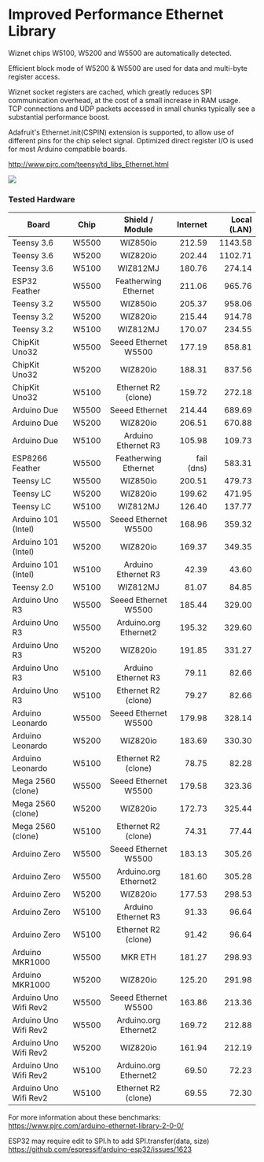 # Improved Performance Ethernet Library

Wiznet chips W5100, W5200 and W5500 are automatically detected.

Efficient block mode of W5200 & W5500 are used for data and multi-byte register access.

Wiznet socket registers are cached, which greatly reduces SPI communication overhead, at the cost of a small increase in RAM usage.  TCP connections and UDP packets accessed in small chunks typically see a substantial performance boost.

Adafruit's Ethernet.init(CSPIN) extension is supported, to allow use of different pins for the chip select signal.  Optimized direct register I/O is used for most Arduino compatible boards.

http://www.pjrc.com/teensy/td_libs_Ethernet.html

![](http://www.pjrc.com/store/wiz820_assem5.jpg)

### Tested Hardware


| Board      | Chip  | Shield / Module  | Internet  | Local (LAN)  |
| ---------------------  | :---: | :-------------------: | ------------: | ------------: |
| Teensy 3.6    | W5500  | WIZ850io    | 212.59  | 1143.58  |
| Teensy 3.6    | W5200  | WIZ820io    | 202.44  | 1102.71  |
| Teensy 3.6    | W5100  | WIZ812MJ    | 180.76  | 274.14  |
| ESP32 Feather    | W5500 | Featherwing Ethernet  | 211.06  | 965.76  |
| Teensy 3.2    | W5500  | WIZ850io    | 205.37  | 958.06  |
| Teensy 3.2    | W5200  | WIZ820io    | 215.44  | 914.78  |
| Teensy 3.2    | W5100  | WIZ812MJ    | 170.07  | 234.55  |
| ChipKit Uno32    | W5500 | Seeed Ethernet W5500  | 177.19  | 858.81  |
| ChipKit Uno32    | W5200 | WIZ820io    | 188.31  | 837.56  |
| ChipKit Uno32    | W5100 | Ethernet R2 (clone)  | 159.72  | 272.18  |
| Arduino Due    | W5500 | Seeed Ethernet  | 214.44  | 689.69  |
| Arduino Due    | W5200 | WIZ820io    | 206.51  | 670.88  |
| Arduino Due    | W5100 | Arduino Ethernet R3  | 105.98  | 109.73  |
| ESP8266 Feather  | W5500 | Featherwing Ethernet  | fail (dns)  | 583.31  |
| Teensy LC    | W5500  | WIZ850io    | 200.51  | 479.73  |
| Teensy LC    | W5200  | WIZ820io    | 199.62  | 471.95  |
| Teensy LC    | W5100  | WIZ812MJ    | 126.40  | 137.77  |
| Arduino 101 (Intel)  | W5500 | Seeed Ethernet W5500  | 168.96  | 359.32  |
| Arduino 101 (Intel)  | W5200 | WIZ820io    | 169.37  | 349.35  |
| Arduino 101 (Intel)  | W5100 | Arduino Ethernet R3  | 42.39    | 43.60    |
| Teensy 2.0    | W5100  | WIZ812MJ    | 81.07    | 84.85    |
| Arduino Uno R3  | W5500 | Seeed Ethernet W5500  | 185.44  | 329.00  |
| Arduino Uno R3  | W5500 | Arduino.org Ethernet2  | 195.32  | 329.60  |
| Arduino Uno R3  | W5200 | WIZ820io    | 191.85  | 331.27  |
| Arduino Uno R3  | W5100 | Arduino Ethernet R3  | 79.11    | 82.66    |
| Arduino Uno R3  | W5100 | Ethernet R2 (clone)  | 79.27    | 82.66    |
| Arduino Leonardo  | W5500 | Seeed Ethernet W5500  | 179.98  | 328.14  |
| Arduino Leonardo  | W5200 | WIZ820io    | 183.69  | 330.30  |
| Arduino Leonardo  | W5100 | Ethernet R2 (clone)  | 78.75    | 82.28    |
| Mega 2560 (clone)  | W5500 | Seeed Ethernet W5500  | 179.58  | 323.36  |
| Mega 2560 (clone)  | W5200 | WIZ820io    | 172.73  | 325.44  |
| Mega 2560 (clone)  | W5100 | Ethernet R2 (clone)  | 74.31     | 77.44    |
| Arduino Zero    | W5500 | Seeed Ethernet W5500  | 183.13  | 305.26  |
| Arduino Zero    | W5500 | Arduino.org Ethernet2  | 181.60  | 305.28  |
| Arduino Zero    | W5200 | WIZ820io    | 177.53  | 298.53  |
| Arduino Zero    | W5100 | Arduino Ethernet R3  | 91.33    | 96.64    |
| Arduino Zero    | W5100 | Ethernet R2 (clone)  | 91.42    | 96.64    |
| Arduino MKR1000  | W5500  | MKR ETH    | 181.27  | 298.93  |
| Arduino MKR1000  | W5200  | WIZ820io    | 125.20  | 291.98  |
| Arduino Uno Wifi Rev2  | W5500  | Seeed Ethernet W5500  | 163.86  | 213.36  |
| Arduino Uno Wifi Rev2  | W5500  | Arduino.org Ethernet2  | 169.72  | 212.88  |
| Arduino Uno Wifi Rev2  | W5200  | WIZ820io    | 161.94  | 212.19  |
| Arduino Uno Wifi Rev2  | W5100  | Arduino.org Ethernet2  | 69.50    | 72.23    |
| Arduino Uno Wifi Rev2  | W5100  | Ethernet R2 (clone)  | 69.55    | 72.30    |

For more information about these benchmarks:
https://www.pjrc.com/arduino-ethernet-library-2-0-0/

ESP32 may require edit to SPI.h to add SPI.transfer(data, size)
https://github.com/espressif/arduino-esp32/issues/1623
